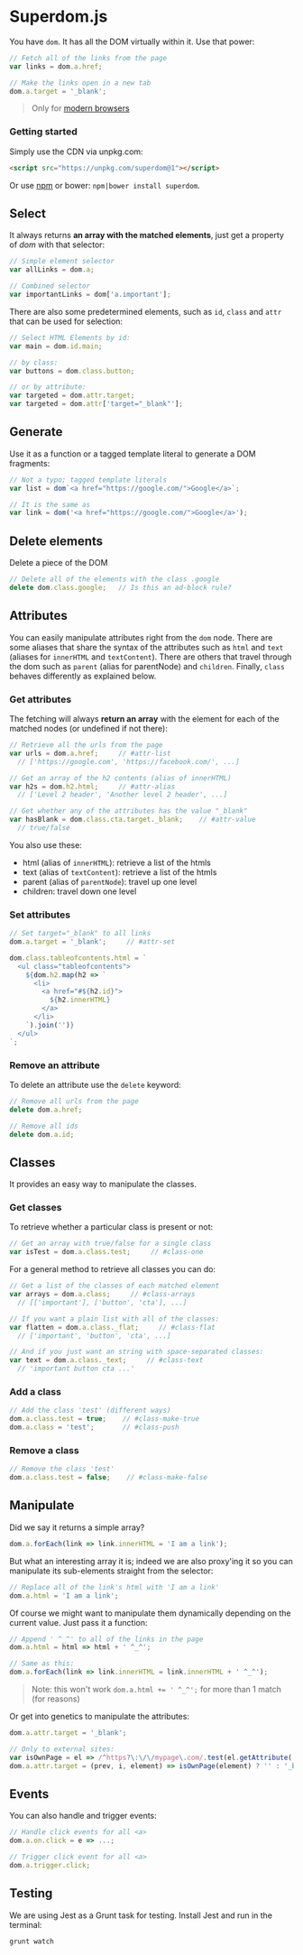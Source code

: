 # Superdom.js

You have `dom`. It has all the DOM virtually within it. Use that power:

```js
// Fetch all of the links from the page
var links = dom.a.href;

// Make the links open in a new tab
dom.a.target = '_blank';
```

> Only for [modern browsers](http://caniuse.com/#feat=proxy)



### Getting started

Simply use the CDN via unpkg.com:

```html
<script src="https://unpkg.com/superdom@1"></script>
```

Or use [npm](https://www.npmjs.com/package/superdom) or bower: `npm|bower install superdom`.



## Select

It always returns **an array with the matched elements**, just get a property of *dom* with that selector:

```js
// Simple element selector
var allLinks = dom.a;

// Combined selector
var importantLinks = dom['a.important'];
```

There are also some predetermined elements, such as `id`, `class` and `attr` that can be used for selection:

```js
// Select HTML Elements by id:
var main = dom.id.main;

// by class:
var buttons = dom.class.button;

// or by attribute:
var targeted = dom.attr.target;
var targeted = dom.attr['target="_blank"'];
```


## Generate

Use it as a function or a tagged template literal to generate a DOM fragments:

```js
// Not a typo; tagged template literals
var list = dom`<a href="https://google.com/">Google</a>`;

// It is the same as
var link = dom('<a href="https://google.com/">Google</a>');
```



## Delete elements

Delete a piece of the DOM

```js
// Delete all of the elements with the class .google
delete dom.class.google;   // Is this an ad-block rule?
```



## Attributes

You can easily manipulate attributes right from the `dom` node. There are some aliases that share the syntax of the attributes such as `html` and `text` (aliases for `innerHTML` and `textContent`). There are others that travel through the dom such as `parent` (alias for parentNode) and `children`. Finally, `class` behaves differently as explained below.



### Get attributes

The fetching will always **return an array** with the element for each of the matched nodes (or undefined if not there):

```js
// Retrieve all the urls from the page
var urls = dom.a.href;     // #attr-list
  // ['https://google.com', 'https://facebook.com/', ...]

// Get an array of the h2 contents (alias of innerHTML)
var h2s = dom.h2.html;     // #attr-alias
  // ['Level 2 header', 'Another level 2 header', ...]

// Get whether any of the attributes has the value "_blank"
var hasBlank = dom.class.cta.target._blank;    // #attr-value
  // true/false
```

You also use these:

- html (alias of `innerHTML`): retrieve a list of the htmls
- text (alias of `textContent`): retrieve a list of the htmls
- parent (alias of `parentNode`): travel up one level
- children: travel down one level



### Set attributes

```js
// Set target="_blank" to all links
dom.a.target = '_blank';     // #attr-set
```

```js
dom.class.tableofcontents.html = `
  <ul class="tableofcontents">
    ${dom.h2.map(h2 => `
      <li>
        <a href="#${h2.id}">
          ${h2.innerHTML}
        </a>
      </li>
    `).join('')}
  </ul>
`;
```

### Remove an attribute

To delete an attribute use the `delete` keyword:

```js
// Remove all urls from the page
delete dom.a.href;

// Remove all ids
delete dom.a.id;
```


## Classes

It provides an easy way to manipulate the classes.

### Get classes

To retrieve whether a particular class is present or not:

```js
// Get an array with true/false for a single class
var isTest = dom.a.class.test;     // #class-one
```

For a general method to retrieve all classes you can do:

```js
// Get a list of the classes of each matched element
var arrays = dom.a.class;     // #class-arrays
  // [['important'], ['button', 'cta'], ...]

// If you want a plain list with all of the classes:
var flatten = dom.a.class._flat;     // #class-flat
  // ['important', 'button', 'cta', ...]

// And if you just want an string with space-separated classes:
var text = dom.a.class._text;     // #class-text
  // 'important button cta ...'
```


### Add a class

```js
// Add the class 'test' (different ways)
dom.a.class.test = true;    // #class-make-true
dom.a.class = 'test';       // #class-push
```

### Remove a class

```js
// Remove the class 'test'
dom.a.class.test = false;    // #class-make-false
```






## Manipulate

Did we say it returns a simple array?

```js
dom.a.forEach(link => link.innerHTML = 'I am a link');
```

But what an interesting array it is; indeed we are also proxy'ing it so you can manipulate its sub-elements straight from the selector:

```js
// Replace all of the link's html with 'I am a link'
dom.a.html = 'I am a link';
```

Of course we might want to manipulate them dynamically depending on the current value. Just pass it a function:

```js
// Append ' ^_^' to all of the links in the page
dom.a.html = html => html + ' ^_^';

// Same as this:
dom.a.forEach(link => link.innerHTML = link.innerHTML + ' ^_^');
```

> Note: this won't work `dom.a.html += ' ^_^';` for more than 1 match (for reasons)

Or get into genetics to manipulate the attributes:

```js
dom.a.attr.target = '_blank';

// Only to external sites:
var isOwnPage = el => /^https?\:\/\/mypage\.com/.test(el.getAttribute('href'));
dom.a.attr.target = (prev, i, element) => isOwnPage(element) ? '' : '_blank';
```


## Events

You can also handle and trigger events:

```js
// Handle click events for all <a>
dom.a.on.click = e => ...;

// Trigger click event for all <a>
dom.a.trigger.click;
```


## Testing

We are using Jest as a Grunt task for testing. Install Jest and run in the terminal:

```bash
grunt watch
```
